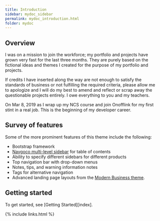 ```yaml
---
title: Introduction
sidebar: mydoc_sidebar
permalink: mydoc_introduction.html
folder: mydoc
---
```


## Overview

I was on a mission to join the workforce; my portfolio and projects have grown very fast 
for the last three months. They are purely based on the fictional ideas and themes I created for the purpose of my portfolio and projects.

If credits I have inserted along the way are not enough to satisfy the standards of business or not fulfilling the required criteria, please allow me to apologize and I will do my best to amend and reflect or scrap away the questionable projects entirely. I owe everything to you and my teachers.

On Mar 8, 2019 as I wrap up my NCS course and join Onofflink for my first stint in a real job. This is the beginning of my developer career.
## Survey of features

Some of the more prominent features of this theme include the following:

* Bootstrap framework
* [Navgoco multi-level sidebar](http://www.komposta.net/article/navgoco) for table of contents
* Ability to specify different sidebars for different products
* Top navigation bar with drop-down menus
* Notes, tips, and warning information notes
* Tags for alternative navigation
* Advanced landing page layouts from the [Modern Business theme](http://startbootstrap.com/template-overviews/modern-business/).

## Getting started

To get started, see [Getting Started][index].

{% include links.html %}
